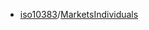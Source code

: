 - [iso10383](https://github.com/ga-group/iso10383/)/[MarketsIndividuals](/iso10383/MarketsIndividuals.ttl)

